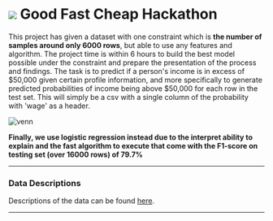 # ![](https://ga-dash.s3.amazonaws.com/production/assets/logo-9f88ae6c9c3871690e33280fcf557f33.png)  Good Fast Cheap Hackathon

This project has given a dataset with one constraint which is **the number of samples around only 6000 rows**, but able to use any features and algorithm. The project time is within 6 hours to build the best model possible under the constraint and prepare the presentation of the process and findings. The task is to predict if a person's income is in excess of $50,000 given certain profile information, and more specifically to generate predicted probabilities of income being above $50,000 for each row in the test set. This will simply be a csv with a single column of the probability with 'wage' as a header.

![venn](../data/0_BXO-Krt9rSiopn6k.png)

**Finally, we use logistic regression instead due to the interpret ability to explain and the fast algorithm to execute that come with the F1-score on testing set (over 16000 rows) of 79.7%**


---


### Data Descriptions

 Descriptions of the data can be found [here](https://archive.ics.uci.edu/ml/datasets/adult).
 
 ---




